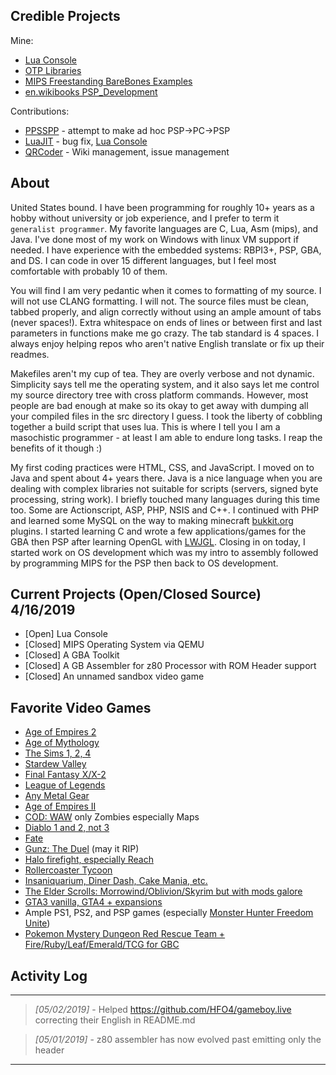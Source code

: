 ## Credible Projects

Mine:
* [Lua Console](https://github.com/tilkinsc/LuaConsole)
* [OTP Libraries](https://github.com/OTPLibraries)
* [MIPS Freestanding BareBones Examples](https://github.com/tilkinsc/MipsBareBones)
* [en.wikibooks PSP_Development](https://en.wikibooks.org/wiki/PSP_Development)

Contributions:
* [PPSSPP](https://github.com/hrydgard/ppsspp) - attempt to make ad hoc PSP->PC->PSP 
* [LuaJIT](https://luajit.org) - bug fix, [Lua Console](https://github.com/tilkinsc/LuaConsole)
* [QRCoder](https://github.com/codebude/QRCoder) - Wiki management, issue management

## About

United States bound. I have been programming for roughly 10+ years as a hobby without university or job experience, and I prefer to term it `generalist programmer`. My favorite languages are C, Lua, Asm (mips), and Java. I've done most of my work on Windows with linux VM support if needed. I have experience with the embedded systems: RBPI3+, PSP, GBA, and DS. I can code in over 15 different languages, but I feel most comfortable with probably 10 of them.

You will find I am very pedantic when it comes to formatting of my source. I will not use CLANG formatting. I will not. The source files must be clean, tabbed properly, and align correctly without using an ample amount of tabs (never spaces!). Extra whitespace on ends of lines or between first and last parameters in functions make me go crazy. The tab standard is 4 spaces. I always enjoy helping repos who aren't native English translate or fix up their readmes.

Makefiles aren't my cup of tea. They are overly verbose and not dynamic. Simplicity says tell me the operating system, and it also says let me control my source directory tree with cross platform commands. However, most people are bad enough at make so its okay to get away with dumping all your compiled files in the src directory I guess. I took the liberty of cobbling together a build script that uses lua. This is where I tell you I am a masochistic programmer - at least I am able to endure long tasks. I reap the benefits of it though :)

My first coding practices were HTML, CSS, and JavaScript. I moved on to Java and spent about 4+ years there. Java is a nice language when you are dealing with complex libraries not suitable for scripts (servers, signed byte processing, string work). I briefly touched many languages during this time too. Some are Actionscript, ASP, PHP, NSIS and C++. I continued with PHP and learned some MySQL on the way to making minecraft [bukkit.org](http://bukkit.org/) plugins. I started learning C and wrote a few applications/games for the GBA then PSP after learning OpenGL with [LWJGL](http://lwjgl.org). Closing in on today, I started work on OS development which was my intro to assembly followed by programming MIPS for the PSP then back to OS development.

## Current Projects (Open/Closed Source) 4/16/2019
* \[Open\] Lua Console
* \[Closed\] MIPS Operating System via QEMU
* \[Closed\] A GBA Toolkit
* \[Closed\] A GB Assembler for z80 Processor with ROM Header support
* \[Closed\] An unnamed sandbox video game


## Favorite Video Games
* [Age of Empires 2](https://en.wikipedia.org/wiki/Age_of_Empires_II)
* [Age of Mythology](https://en.wikipedia.org/wiki/Age_of_Mythology)
* [The Sims 1, 2, 4](https://en.wikipedia.org/wiki/The_Sims)
* [Stardew Valley](https://en.wikipedia.org/wiki/Stardew_Valley)
* [Final Fantasy X/X-2](https://en.wikipedia.org/wiki/Final_Fantasy_X)
* [League of Legends](https://en.wikipedia.org/wiki/League_of_Legends)
* [Any Metal Gear](https://en.wikipedia.org/wiki/Metal_Gear_Solid)
* [Age of Empires II](https://en.wikipedia.org/wiki/Age_of_Empires_II)
* [COD: WAW](https://en.wikipedia.org/wiki/Call_of_Duty:_World_at_War) only Zombies especially Maps
* [Diablo 1 and 2, not 3](https://en.wikipedia.org/wiki/Diablo_(series))
* [Fate](https://en.wikipedia.org/wiki/Fate_(video_game))
* [Gunz: The Duel](https://fgunz.net) (may it RIP)
* [Halo firefight, especially Reach](https://en.wikipedia.org/wiki/Halo:_Reach)
* [Rollercoaster Tycoon](https://en.wikipedia.org/wiki/RollerCoaster_Tycoon)
* [Insaniquarium, Diner Dash, Cake Mania, etc.](https://en.wikipedia.org/wiki/List_of_PopCap_games)
* [The Elder Scrolls: Morrowind/Oblivion/Skyrim but with mods galore](https://en.wikipedia.org/wiki/The_Elder_Scrolls)
* [GTA3 vanilla, GTA4 + expansions](https://en.wikipedia.org/wiki/Grand_Theft_Auto)
* Ample PS1, PS2, and PSP games (especially [Monster Hunter Freedom Unite](https://hunstermonter.net/))
* [Pokemon Mystery Dungeon Red Rescue Team + Fire/Ruby/Leaf/Emerald/TCG for GBC](https://en.wikipedia.org/wiki/Pok%C3%A9mon_%28anime%29)

## Activity Log
____

> _[05/02/2019]_ - Helped https://github.com/HFO4/gameboy.live correcting their English in README.md

> _[05/01/2019]_ - z80 assembler has now evolved past emitting only the header

____
